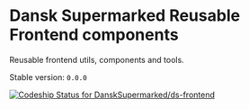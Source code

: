 # Dansk Supermarked Reusable Frontend components

Reusable frontend utils, components and tools.

Stable version: `0.0.0`

[ ![Codeship Status for DanskSupermarked/ds-frontend](https://www.codeship.io/projects/95804c00-3030-0132-6740-125210022fc1/status)](https://www.codeship.io/projects/39717)
